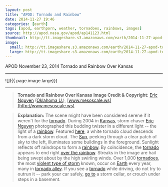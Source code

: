 ```yaml
---
layout: post
title: "APOD: Tornado and Rainbow"
date: 2014-11-27 19:46
categories: [earth]
tags: [apod, earthporn, weather, tornadoes, rainbows, images]
source: http://apod.nasa.gov/apod/ap141123.html
thumbnail: http://tt.imageshare.s3.amazonaws.com/earth/2014-11-27-apod-tornado-and-rainbow/tornado_nguyen_150.jpg
image:
  small: http://tt.imageshare.s3.amazonaws.com/earth/2014-11-27-apod-tornado-and-rainbow/tornado_nguyen_500.jpg
  large: http://tt.imageshare.s3.amazonaws.com/earth/2014-11-27-apod-tornado-and-rainbow/tornado_nguyen_960c.jpg
---
```

APOD November 23, 2014 Tornado and Rainbow Over Kansas

*****

![]({{ page.image.large}})

*****

> **Tornado and Rainbow Over Kansas**  **Image Credit & Copyright:** [Eric Nguyen](mailto:%20Nguyen%20at%20mesoscale%20dot%20ws) ([Oklahoma U.](http://weather.ou.edu/~nguyen/)), [www.mesoscale.ws](http://www.mesoscale.ws)

> **Explanation:** The scene might have been considered serene if it
weren't for the [tornado](http://www.spc.noaa.gov/faq/tornado/). During
2004 in [Kansas](http://en.wikipedia.org/wiki/Kansas), storm chaser
[Eric Nguyen](http://www.mesoscale.ws/biography/) photographed this
budding twister in a different light -- the light of a
[rainbow](http://eo.ucar.edu/rainbows/). Featured
[here](http://www.mesoscale.ws/pictures/tornadic/), a white tornado
cloud descends from a dark storm cloud. The [Sun](sun.html), peeking
through a clear patch of sky to the left, illuminates some buildings in
the foreground. Sunlight reflects off raindrops to form a
[rainbow](ap010704.html). By coincidence, the
[tornado](http://en.wikipedia.org/wiki/Tornado) appears to end right
[over the rainbow](https://www.youtube.com/watch?v=PSZxmZmBfnU). Streaks
in the image are hail being swept about by the high swirling winds. Over
1,000 [tornadoes](https://www.youtube.com/watch?v=bSKwC8Zl6wI), the most
[violent type of storm](ap130717.html) known, occur on
[Earth](http://solarsystem.nasa.gov/planets/profile.cfm?Object=Earth)
every year, many in [tornado alley](http://www.spc.noaa.gov/faq/tornado/stalley.gif). If you see a
[tornado](http://www.tornadoproject.com/safety/safety.htm) while
driving, do not try to outrun it -- park your car safely, [go
to](http://www.spc.noaa.gov/faq/tornado/safety.html) a storm cellar, or
crouch under steps in a basement.
